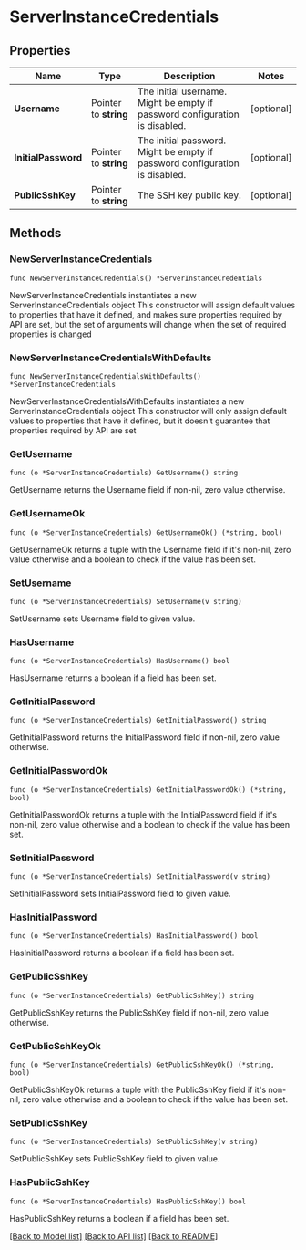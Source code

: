# ServerInstanceCredentials

## Properties

Name | Type | Description | Notes
------------ | ------------- | ------------- | -------------
**Username** | Pointer to **string** | The initial username. Might be empty if password configuration is disabled. | [optional] 
**InitialPassword** | Pointer to **string** | The initial password. Might be empty if password configuration is disabled. | [optional] 
**PublicSshKey** | Pointer to **string** | The SSH key public key. | [optional] 

## Methods

### NewServerInstanceCredentials

`func NewServerInstanceCredentials() *ServerInstanceCredentials`

NewServerInstanceCredentials instantiates a new ServerInstanceCredentials object
This constructor will assign default values to properties that have it defined,
and makes sure properties required by API are set, but the set of arguments
will change when the set of required properties is changed

### NewServerInstanceCredentialsWithDefaults

`func NewServerInstanceCredentialsWithDefaults() *ServerInstanceCredentials`

NewServerInstanceCredentialsWithDefaults instantiates a new ServerInstanceCredentials object
This constructor will only assign default values to properties that have it defined,
but it doesn't guarantee that properties required by API are set

### GetUsername

`func (o *ServerInstanceCredentials) GetUsername() string`

GetUsername returns the Username field if non-nil, zero value otherwise.

### GetUsernameOk

`func (o *ServerInstanceCredentials) GetUsernameOk() (*string, bool)`

GetUsernameOk returns a tuple with the Username field if it's non-nil, zero value otherwise
and a boolean to check if the value has been set.

### SetUsername

`func (o *ServerInstanceCredentials) SetUsername(v string)`

SetUsername sets Username field to given value.

### HasUsername

`func (o *ServerInstanceCredentials) HasUsername() bool`

HasUsername returns a boolean if a field has been set.

### GetInitialPassword

`func (o *ServerInstanceCredentials) GetInitialPassword() string`

GetInitialPassword returns the InitialPassword field if non-nil, zero value otherwise.

### GetInitialPasswordOk

`func (o *ServerInstanceCredentials) GetInitialPasswordOk() (*string, bool)`

GetInitialPasswordOk returns a tuple with the InitialPassword field if it's non-nil, zero value otherwise
and a boolean to check if the value has been set.

### SetInitialPassword

`func (o *ServerInstanceCredentials) SetInitialPassword(v string)`

SetInitialPassword sets InitialPassword field to given value.

### HasInitialPassword

`func (o *ServerInstanceCredentials) HasInitialPassword() bool`

HasInitialPassword returns a boolean if a field has been set.

### GetPublicSshKey

`func (o *ServerInstanceCredentials) GetPublicSshKey() string`

GetPublicSshKey returns the PublicSshKey field if non-nil, zero value otherwise.

### GetPublicSshKeyOk

`func (o *ServerInstanceCredentials) GetPublicSshKeyOk() (*string, bool)`

GetPublicSshKeyOk returns a tuple with the PublicSshKey field if it's non-nil, zero value otherwise
and a boolean to check if the value has been set.

### SetPublicSshKey

`func (o *ServerInstanceCredentials) SetPublicSshKey(v string)`

SetPublicSshKey sets PublicSshKey field to given value.

### HasPublicSshKey

`func (o *ServerInstanceCredentials) HasPublicSshKey() bool`

HasPublicSshKey returns a boolean if a field has been set.


[[Back to Model list]](../README.md#documentation-for-models) [[Back to API list]](../README.md#documentation-for-api-endpoints) [[Back to README]](../README.md)


